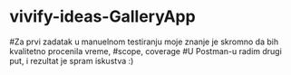 # vivify-ideas-GalleryApp
#Za prvi zadatak u manuelnom testiranju moje znanje je skromno da bih kvalitetno procenila vreme,
#scope, coverage
#U Postman-u radim drugi put, i rezultat je spram iskustva :)
